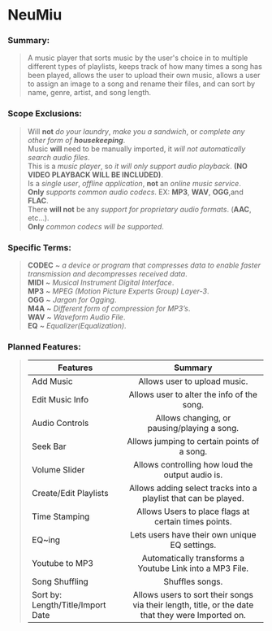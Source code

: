 # NeuMiu

### Summary:  
>A music player that sorts music by the user's choice in to multiple different types of playlists, keeps track of how many times a song has been played, allows the user to upload their own music, allows a user to assign an image to a song and rename their files, and can sort by name, genre, artist, and song length.

### Scope Exclusions:  
>Will __not__ _do your laundry_, _make you a sandwich_, or _complete any other form of __housekeeping___.  
>Music __will__ need to be manually imported, it _will not automatically search audio files_.  
>This is a _music player_, so _it will only support audio playback_. __(NO VIDEO PLAYBACK WILL BE INCLUDED)__.  
>Is a _single user_, _offline application_, __not__ an _online music service_.  
>__Only__ _supports common audio codecs_. EX: __MP3__, __WAV__, __OGG__,and __FLAC__.  
>There __will not__ be any _support for proprietary audio formats_. (__AAC__, etc…).  
>__Only__ _common codecs will be supported_.  

### Specific Terms:
>__CODEC__ ~ _a device or program that compresses data to enable faster transmission and decompresses received data_.  
>__MIDI__ ~ _Musical Instrument Digital Interface_.  
>__MP3__ ~ _MPEG (Motion Picture Experts Group) Layer-3_.  
>__OGG__ ~ _Jargon for Ogging_.  
>__M4A__ ~ _Different form of compression for MP3’s_.  
>__WAV__ ~ _Waveform Audio File_.  
>__EQ__ ~ _Equalizer(Equalization)_.

### Planned Features:  

>| Features | Summary |
>| -------- |:-------:|
>| Add Music | Allows user to upload music. |
>| Edit Music Info | Allows user to alter the info of the song. |
>| Audio Controls | Allows changing, or pausing/playing a song. |
>| Seek Bar | Allows jumping to certain points of a song. |
>| Volume Slider | Allows controlling how loud the output audio is. |
>| Create/Edit Playlists | Allows adding select tracks into a playlist that can be played. |
>| Time Stamping | Allows Users to place flags at certain times points. |
>| EQ~ing | Lets users have their own unique EQ settings. |
>| Youtube to MP3 | Automatically transforms a Youtube Link into a MP3 File. |
>| Song Shuffling | Shuffles songs. |
>| Sort by: Length/Title/Import Date | Allows users to sort their songs via their length, title, or the date that they were Imported on. |
